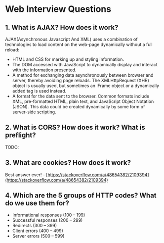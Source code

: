# Web Interview Questions

## 1. What is AJAX? How does it work?

AJAX(Asynchronous Javascript And XML) uses a combination of technologies to load content on the web-page dynamically  without a full reload:
- HTML and CSS for marking up and styling information.
- The DOM accessed with JavaScript to dynamically display and interact with the information presented.
- A method for exchanging data asynchronously between browser and server, thereby avoiding page reloads. The XMLHttpRequest (XHR) object is usually used, but sometimes an IFrame object or a dynamically added tag is used instead.
- A format for the data sent to the browser. Common formats include XML, pre-formatted HTML, plain text, and JavaScript Object Notation (JSON). This data could be created dynamically by some form of server-side scripting.

## 2. What is CORS? How does it work? What is preflight?

TODO:

## 3. What are cookies? How does it work?

Best answer ever! - [https://stackoverflow.com/a/48654382/2109394](https://stackoverflow.com/a/48654382/2109394)

## 4. Which are the 5 groups of HTTP codes? What do we use them for?

- Informational responses (100 – 199)
- Successful responses (200 – 299)
- Redirects (300 – 399)
- Client errors (400 – 499)
- Server errors (500 – 599)
